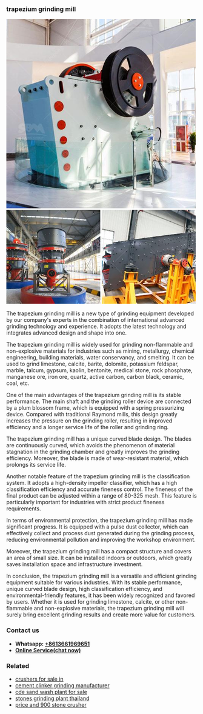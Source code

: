 <h3>trapezium grinding mill</h3><img src='1706773778.jpg' alt=''><p>The trapezium grinding mill is a new type of grinding equipment developed by our company's experts in the combination of international advanced grinding technology and experience. It adopts the latest technology and integrates advanced design and shape into one.</p><p>The trapezium grinding mill is widely used for grinding non-flammable and non-explosive materials for industries such as mining, metallurgy, chemical engineering, building materials, water conservancy, and smelting. It can be used to grind limestone, calcite, barite, dolomite, potassium feldspar, marble, talcum, gypsum, kaolin, bentonite, medical stone, rock phosphate, manganese ore, iron ore, quartz, active carbon, carbon black, ceramic, coal, etc.</p><p>One of the main advantages of the trapezium grinding mill is its stable performance. The main shaft and the grinding roller device are connected by a plum blossom frame, which is equipped with a spring pressurizing device. Compared with traditional Raymond mills, this design greatly increases the pressure on the grinding roller, resulting in improved efficiency and a longer service life of the roller and grinding ring.</p><p>The trapezium grinding mill has a unique curved blade design. The blades are continuously curved, which avoids the phenomenon of material stagnation in the grinding chamber and greatly improves the grinding efficiency. Moreover, the blade is made of wear-resistant material, which prolongs its service life.</p><p>Another notable feature of the trapezium grinding mill is the classification system. It adopts a high-density impeller classifier, which has a high classification efficiency and accurate fineness control. The fineness of the final product can be adjusted within a range of 80-325 mesh. This feature is particularly important for industries with strict product fineness requirements.</p><p>In terms of environmental protection, the trapezium grinding mill has made significant progress. It is equipped with a pulse dust collector, which can effectively collect and process dust generated during the grinding process, reducing environmental pollution and improving the workshop environment.</p><p>Moreover, the trapezium grinding mill has a compact structure and covers an area of small size. It can be installed indoors or outdoors, which greatly saves installation space and infrastructure investment.</p><p>In conclusion, the trapezium grinding mill is a versatile and efficient grinding equipment suitable for various industries. With its stable performance, unique curved blade design, high classification efficiency, and environmental-friendly features, it has been widely recognized and favored by users. Whether it is used for grinding limestone, calcite, or other non-flammable and non-explosive materials, the trapezium grinding mill will surely bring excellent grinding results and create more value for customers.</p><h3>Contact us</h3><ul><li><strong>Whatsapp:&nbsp;<a href="https://wa.me/8613661969651">+8613661969651</a></strong></li><li><a href="https://swt.shibang-china.com/?git&amp;zhl&amp;trapezium grinding mill"><strong>Online Service(chat now)</strong></a></li></ul><h3>Related</h3><ul><li><a href='crushers for sale in.md'>crushers for sale in</a></li><li><a href='cement clinker grinding manufacturer.md'>cement clinker grinding manufacturer</a></li><li><a href='cde sand wash plant for sale.md'>cde sand wash plant for sale</a></li><li><a href='stones grinding plant thailand.md'>stones grinding plant thailand</a></li><li><a href='price and 900 stone crusher.md'>price and 900 stone crusher</a></li></ul>